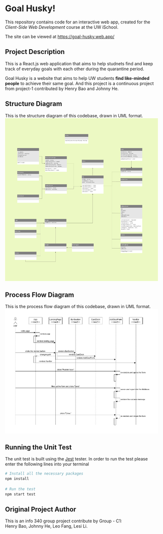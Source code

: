 # Goal Husky!
This repository contains code for an interactive web app, created for the _Client-Side Web Development_ course at the UW iSchool.

The site can be viewed at <https://goal-husky.web.app/>

## Project Description
This is a React.js web application that aims to help studnets find and keep track of everyday goals with each other during the quarantine period.

Goal Husky is a website that aims to help UW students **find like-minded people** to achieve their same goal. And this project is a continuous project from project-1 contributed by Henry Bao and Johnny He.

## Structure Diagram
This is the structure diagram of this codebase, drawn in UML format.
</br>
<img src='./images/structure.jpg' alt='structure diagram' width='700'>

## Process Flow Diagram
This is the process flow diagram of this codebase, drawn in UML format.
</br>
<img src='./images/process_flow.png' alt='process flow dagram' width='700'>

## Running the Unit Test
The unit test is built using the [Jest](https://facebook.github.io/jest/) tester. In order to run the test please enter the following lines into your terminal
```bash
# Install all the necessary packages 
npm install

# Run the test
npm start test
```

## Original Project Author
This is an info 340 group project contribute by Group - C1:<br>
Henry Bao, Johnny He, Leo Fang, Lesi Li.
